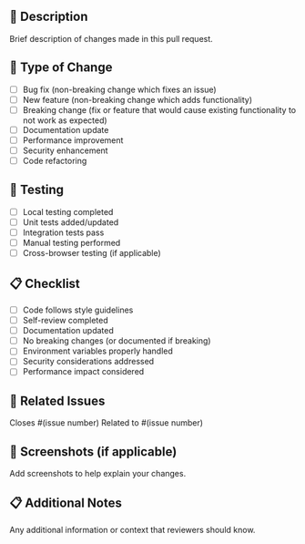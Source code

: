## 📝 Description
Brief description of changes made in this pull request.

## 🎯 Type of Change
- [ ] Bug fix (non-breaking change which fixes an issue)
- [ ] New feature (non-breaking change which adds functionality)
- [ ] Breaking change (fix or feature that would cause existing functionality to not work as expected)
- [ ] Documentation update
- [ ] Performance improvement
- [ ] Security enhancement
- [ ] Code refactoring

## 🧪 Testing
- [ ] Local testing completed
- [ ] Unit tests added/updated
- [ ] Integration tests pass
- [ ] Manual testing performed
- [ ] Cross-browser testing (if applicable)

## 📋 Checklist
- [ ] Code follows style guidelines
- [ ] Self-review completed
- [ ] Documentation updated
- [ ] No breaking changes (or documented if breaking)
- [ ] Environment variables properly handled
- [ ] Security considerations addressed
- [ ] Performance impact considered

## 🔗 Related Issues
Closes #(issue number)
Related to #(issue number)

## 📸 Screenshots (if applicable)
Add screenshots to help explain your changes.

## 📋 Additional Notes
Any additional information or context that reviewers should know.
